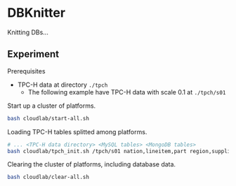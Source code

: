 # DBKnitter

Knitting DBs...

## Experiment

Prerequisites
- TPC-H data at directory `./tpch`
  - The following example have TPC-H data with scale 0.1 at `./tpch/s01`

Start up a cluster of platforms.
```bash
bash cloudlab/start-all.sh
```

Loading TPC-H tables splitted among platforms.
```bash
# ... <TPC-H data directory> <MySQL tables> <MongoDB tables>
bash cloudlab/tpch_init.sh /tpch/s01 nation,lineitem,part region,supplier,partsupp,customer,orders
```

Clearing the cluster of platforms, including database data.
```bash
bash cloudlab/clear-all.sh
```
